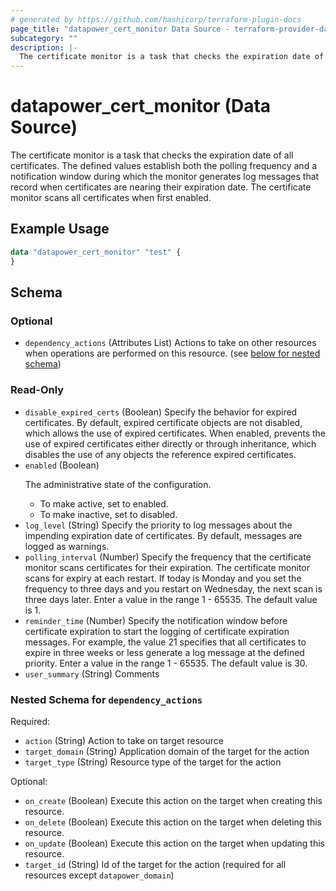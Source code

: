 ```yaml
---
# generated by https://github.com/hashicorp/terraform-plugin-docs
page_title: "datapower_cert_monitor Data Source - terraform-provider-datapower"
subcategory: ""
description: |-
  The certificate monitor is a task that checks the expiration date of all certificates. The defined values establish both the polling frequency and a notification window during which the monitor generates log messages that record when certificates are nearing their expiration date. The certificate monitor scans all certificates when first enabled.
---
```


# datapower_cert_monitor (Data Source)

The certificate monitor is a task that checks the expiration date of all certificates. The defined values establish both the polling frequency and a notification window during which the monitor generates log messages that record when certificates are nearing their expiration date. The certificate monitor scans all certificates when first enabled.

## Example Usage

```terraform
data "datapower_cert_monitor" "test" {
}
```

<!-- schema generated by tfplugindocs -->
## Schema

### Optional

- `dependency_actions` (Attributes List) Actions to take on other resources when operations are performed on this resource. (see [below for nested schema](#nestedatt--dependency_actions))

### Read-Only

- `disable_expired_certs` (Boolean) Specify the behavior for expired certificates. By default, expired certificate objects are not disabled, which allows the use of expired certificates. When enabled, prevents the use of expired certificates either directly or through inheritance, which disables the use of any objects the reference expired certificates.
- `enabled` (Boolean) <p>The administrative state of the configuration.</p><ul><li>To make active, set to enabled.</li><li>To make inactive, set to disabled.</li></ul>
- `log_level` (String) Specify the priority to log messages about the impending expiration date of certificates. By default, messages are logged as warnings.
- `polling_interval` (Number) Specify the frequency that the certificate monitor scans certificates for their expiration. The certificate monitor scans for expiry at each restart. If today is Monday and you set the frequency to three days and you restart on Wednesday, the next scan is three days later. Enter a value in the range 1 - 65535. The default value is 1.
- `reminder_time` (Number) Specify the notification window before certificate expiration to start the logging of certificate expiration messages. For example, the value 21 specifies that all certificates to expire in three weeks or less generate a log message at the defined priority. Enter a value in the range 1 - 65535. The default value is 30.
- `user_summary` (String) Comments

<a id="nestedatt--dependency_actions"></a>
### Nested Schema for `dependency_actions`

Required:

- `action` (String) Action to take on target resource
- `target_domain` (String) Application domain of the target for the action
- `target_type` (String) Resource type of the target for the action

Optional:

- `on_create` (Boolean) Execute this action on the target when creating this resource.
- `on_delete` (Boolean) Execute this action on the target when deleting this resource.
- `on_update` (Boolean) Execute this action on the target when updating this resource.
- `target_id` (String) Id of the target for the action (required for all resources except `datapower_domain`)
